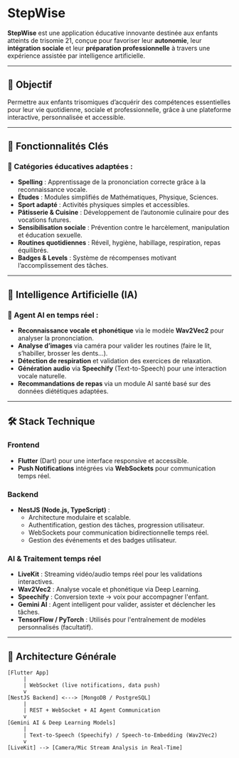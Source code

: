 # StepWise

**StepWise** est une application éducative innovante destinée aux enfants atteints de trisomie 21, conçue pour favoriser leur **autonomie**, leur **intégration sociale** et leur **préparation professionnelle** à travers une expérience assistée par intelligence artificielle.

---

## 🎯 Objectif

Permettre aux enfants trisomiques d’acquérir des compétences essentielles pour leur vie quotidienne, sociale et professionnelle, grâce à une plateforme interactive, personnalisée et accessible.

---

## 🧠 Fonctionnalités Clés

### 🧩 Catégories éducatives adaptées :
- **Spelling** : Apprentissage de la prononciation correcte grâce à la reconnaissance vocale.
- **Études** : Modules simplifiés de Mathématiques, Physique, Sciences.
- **Sport adapté** : Activités physiques simples et accessibles.
- **Pâtisserie & Cuisine** : Développement de l’autonomie culinaire pour des vocations futures.
- **Sensibilisation sociale** : Prévention contre le harcèlement, manipulation et éducation sexuelle.
- **Routines quotidiennes** : Réveil, hygiène, habillage, respiration, repas équilibrés.
- **Badges & Levels** : Système de récompenses motivant l’accomplissement des tâches.

---

## 🧠 Intelligence Artificielle (IA)

### 🧾 Agent AI en temps réel :
- **Reconnaissance vocale et phonétique** via le modèle **Wav2Vec2** pour analyser la prononciation.
- **Analyse d’images** via caméra pour valider les routines (faire le lit, s’habiller, brosser les dents…).
- **Détection de respiration** et validation des exercices de relaxation.
- **Génération audio** via **Speechify** (Text-to-Speech) pour une interaction vocale naturelle.
- **Recommandations de repas** via un module AI santé basé sur des données diététiques adaptées.

---

## 🛠️ Stack Technique

### Frontend
- **Flutter** (Dart) pour une interface responsive et accessible.
- **Push Notifications** intégrées via **WebSockets** pour communication temps réel.

### Backend
- **NestJS (Node.js, TypeScript)** :
  - Architecture modulaire et scalable.
  - Authentification, gestion des tâches, progression utilisateur.
  - WebSockets pour communication bidirectionnelle temps réel.
  - Gestion des événements et des badges utilisateur.

### AI & Traitement temps réel
- **LiveKit** : Streaming vidéo/audio temps réel pour les validations interactives.
- **Wav2Vec2** : Analyse vocale et phonétique via Deep Learning.
- **Speechify** : Conversion texte → voix pour accompagner l'enfant.
- **Gemini AI** : Agent intelligent pour valider, assister et déclencher les tâches.
- **TensorFlow / PyTorch** : Utilisés pour l'entraînement de modèles personnalisés (facultatif).

---

## 🧩 Architecture Générale

```text
[Flutter App]
     |
     | WebSocket (live notifications, data push)
     v
[NestJS Backend] <---> [MongoDB / PostgreSQL]
     |
     | REST + WebSocket + AI Agent Communication
     v
[Gemini AI & Deep Learning Models]
     |
     | Text-to-Speech (Speechify) / Speech-to-Embedding (Wav2Vec2)
     v
[LiveKit] --> [Camera/Mic Stream Analysis in Real-Time]

